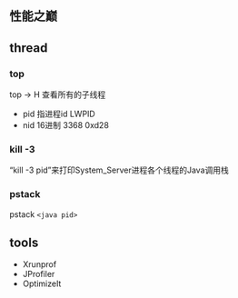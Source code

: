 ##  性能之巅

## thread

### top
top -> H 查看所有的子线程

* pid 指进程id LWPID 
* nid 16进制  3368 0xd28

### kill -3 
  “kill -3 pid”来打印System_Server进程各个线程的Java调用栈
  
###  pstack
 pstack `<java pid>`
 
 
 ## tools
 * Xrunprof
 * JProfiler
 * OptimizeIt
